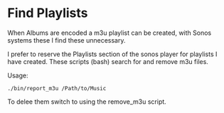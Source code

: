 Find Playlists
==

When Albums are encoded a m3u playlist can be created, with Sonos systems these I find these unnecessary.

I prefer to reserve the Playlists section of the sonos player for playlists I have created. These scripts (bash) search for and remove m3u files.

Usage:

    ./bin/report_m3u /Path/to/Music  

To delee them switch to using the remove_m3u script.
